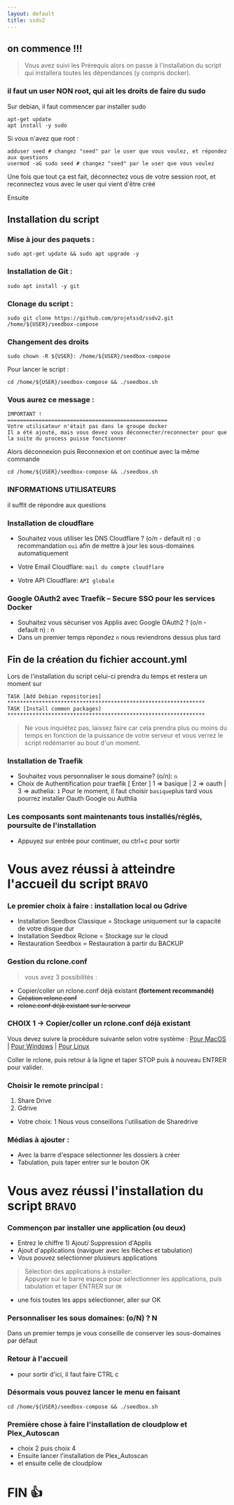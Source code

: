 ```yaml
---
layout: default
title: ssdv2
---
```

## on commence !!!
> Vous avez suivi les Prérequis alors on passe à l'installation du script qui installera toutes les dépendances (y compris docker).

### il faut un user NON root, qui ait les droits de faire du sudo

Sur debian, il faut commencer par installer sudo
``` 
apt-get update
apt install -y sudo
```

Si vous n'avez que root :
``` 
adduser seed # changez "seed" par le user que vous voulez, et répondez aux questions
usermod -aG sudo seed # changez "seed" par le user que vous voulez
```
Une fois que tout ça est fait, déconnectez vous de votre session root, et reconnectez vous avec le user qui vient d'être créé

Ensuite

## Installation du script
### Mise à jour des paquets :
```
sudo apt-get update && sudo apt upgrade -y
```
### Installation de Git :
```
sudo apt install -y git
```
### Clonage du script :
```
sudo git clone https://github.com/projetssd/ssdv2.git /home/${USER}/seedbox-compose
```
### Changement des droits
```
sudo chown -R ${USER}: /home/${USER}/seedbox-compose
```
Pour lancer le script :
```
cd /home/${USER}/seedbox-compose && ./seedbox.sh
```

### Vous aurez ce message : 
```
IMPORTANT !
===================================================
Votre utilisateur n'était pas dans le groupe docker
Il a été ajouté, mais vous devez vous déconnecter/reconnecter pour que la suite du process puisse fonctionner
```
Alors déconnexion puis Reconnexion et on continue avec la même commande
```
cd /home/${USER}/seedbox-compose && ./seedbox.sh
```

### INFORMATIONS UTILISATEURS
il suffit de répondre aux questions  

### Installation de cloudflare 
* Souhaitez vous utiliser les DNS Cloudflare ? (o/n - default n) : o
recommandation ``oui`` afin de mettre à jour les sous-domaines automatiquement  

* Votre Email Cloudflare: ``mail du compte cloudflare``
* Votre API Cloudflare: ``API globale``

### Google OAuth2 avec Traefik – Secure SSO pour les services Docker
* Souhaitez vous sécuriser vos Applis avec Google OAuth2 ? (o/n - default n) : n
* Dans un premier temps répondez ``n`` nous reviendrons dessus plus tard

## Fin de la création du fichier account.yml

Lors de l'installation du script celui-ci prendra du temps et restera un moment sur

```
TASK [Add Debian repositories] ***************************************************************
TASK [Install common packages] ***************************************************************
```
> Ne vous inquiétez pas, laissez faire car cela prendra plus ou moins du temps en fonction de la puissance de votre serveur et vous verrez le script redémarrer au bout d'un moment.


### Installation de Traefik
* Souhaitez vous personnaliser le sous domaine? (o/n): ``n``
* Choix de Authentification pour traefik [ Enter ] 1 => basique | 2 => oauth | 3 => authelia: ``1``
Pour le moment, il faut choisir ``basique``plus tard vous pourrez installer Oauth Google ou Authlia

### Les composants sont maintenants tous installés/réglés, poursuite de l'installation
* Appuyez sur entrée pour continuer, ou ctrl+c pour sortir


# Vous avez réussi à atteindre l'accueil du script ``BRAVO``


### Le premier choix à faire : installation local ou Gdrive
* Installation Seedbox Classique = Stockage uniquement sur la capacité de votre disque dur
* Installation Seedbox Rclone = Stockage sur le cloud
* Restauration Seedbox = Restauration à partir du BACKUP

### Gestion du rclone.conf
> vous avez 3 possibilités :

* Copier/coller un rclone.conf déjà existant **(fortement recommandé)**
* ~~Création rclone.conf~~
* ~~rclone.conf déjà existant sur le serveur~~  

### CHOIX 1 -> Copier/coller un rclone.conf déjà existant  

Vous devez suivre la procédure suivante selon votre système : [Pour MacOS](https://github.com/projetssd/ssdv2/wiki/Cr%C3%A9ation-remote-rclone-(MacOS)) | [Pour Windows](https://github.com/projetssd/ssdv2/wiki/Cr%C3%A9ation-remote-rclone-(Windows)) | [Pour Linux](https://github.com/projetssd/ssdv2/wiki/Cr%C3%A9ation-remote-rclone-(Linux))

Coller le rclone, puis retour à la ligne et taper STOP puis à nouveau ENTRER pour valider.  


### Choisir le remote principal :

   1) Share Drive 
   2) Gdrive 

* Votre choix: 1
Nous vous conseillons l'utilisation de Sharedrive  


### Médias à ajouter :  
* Avec la barre d'espace sélectionner les dossiers à créer
* Tabulation, puis taper entrer sur le bouton OK  

# Vous avez réussi l'installation du script ``BRAVO``


### Commençon par installer une application (ou deux)
* Entrez le chiffre 1) Ajout/ Suppression d'Applis
* Ajout d'applications (naviguer avec les flêches et tabulation)
* Vous pouvez selectionner plusieurs applications 
> Sélection des applications à installer:  
Appuyer sur le barre espace pour sélectionner les applications, puis tabulation et taper ENTRER sur `OK`  
* une fois toutes les apps sélectionner, aller sur OK

### Personnaliser les sous domaines: (o/N) ? N
Dans un premier temps je vous conseille de conserver les sous-domaines par défaut


### Retour à l'accueil 
* pour sortir d'ici, il faut faire CTRL c

### Désormais vous pouvez lancer le menu en faisant 
```
cd /home/${USER}/seedbox-compose && ./seedbox.sh
```

### Première chose à faire l'installation de cloudplow et Plex_Autoscan
* choix 2 puis choix 4
* Ensuite lancer l'installation de Plex_Autoscan
* et ensuite celle de cloudplow



# FIN 👍